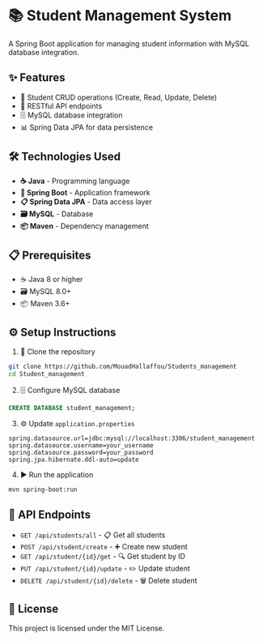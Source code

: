 # 📚 Student Management System

A Spring Boot application for managing student information with MySQL database integration.

## ✨ Features

- 👥 Student CRUD operations (Create, Read, Update, Delete)
- 🔗 RESTful API endpoints
- 🗄️ MySQL database integration
- 📊 Spring Data JPA for data persistence

## 🛠️ Technologies Used

- **☕ Java** - Programming language
- **🚀 Spring Boot** - Application framework
- **📋 Spring Data JPA** - Data access layer
- **🗃️ MySQL** - Database
- **📦 Maven** - Dependency management

## 📋 Prerequisites

- ☕ Java 8 or higher
- 🗃️ MySQL 8.0+
- 📦 Maven 3.6+

## ⚙️ Setup Instructions

1. 📂 Clone the repository
```bash
git clone https://github.com/MouadHallaffou/Students_management
cd Student_management
```

2. 🗄️ Configure MySQL database
```sql
CREATE DATABASE student_management;
```

3. ⚙️ Update `application.properties`
```properties
spring.datasource.url=jdbc:mysql://localhost:3306/student_management
spring.datasource.username=your_username
spring.datasource.password=your_password
spring.jpa.hibernate.ddl-auto=update
```

4. ▶️ Run the application
```bash
mvn spring-boot:run
```

## 🔌 API Endpoints

- `GET /api/students/all` - 📋 Get all students
- `POST /api/student/create` - ➕ Create new student
- `GET /api/student/{id}/get` - 🔍 Get student by ID
- `PUT /api/student/{id}/update` - ✏️ Update student
- `DELETE /api/student/{id}/delete` - 🗑️ Delete student

## 📄 License

This project is licensed under the MIT License.